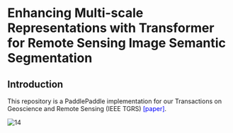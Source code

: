 # Enhancing Multi-scale Representations with Transformer for Remote Sensing Image Semantic Segmentation
## Introduction

This repository is a PaddlePaddle implementation for our Transactions on Geoscience and Remote Sensing (IEEE TGRS) <font color=Blue>[paper]</font>.

![14](https://user-images.githubusercontent.com/40911688/229135665-8b2e32e1-1880-48b2-a6eb-c60d0ef76905.png)
